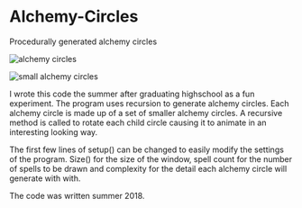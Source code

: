 # Alchemy-Circles
Procedurally generated alchemy circles

![alchemy circles](https://i.imgur.com/jyh8sx9.png)

![small alchemy circles](https://i.imgur.com/BM255ck.png)

I wrote this code the summer after graduating highschool as a fun experiment. The program uses recursion to generate alchemy circles. Each alchemy circle is made up of a set of smaller alchemy circles. A recursive method is called to rotate each child circle causing it to animate in an interesting looking way.

The first few lines of setup() can be changed to easily modify the settings of the program. Size() for the size of the window, spell count for the number of spells to be drawn and complexity for the detail each alchemy circle will generate with with. 

The code was written summer 2018.
